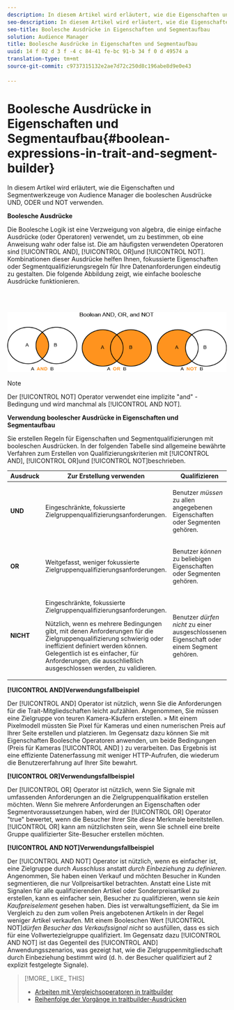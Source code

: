 ```yaml
---
description: In diesem Artikel wird erläutert, wie die Eigenschaften und Segmentwerkzeuge von Audience Manager die booleschen Ausdrücke UND, ODER und NOT verwenden.
seo-description: In diesem Artikel wird erläutert, wie die Eigenschaften und Segmentwerkzeuge von Audience Manager die booleschen Ausdrücke UND, ODER und NOT verwenden.
seo-title: Boolesche Ausdrücke in Eigenschaften und Segmentaufbau
solution: Audience Manager
title: Boolesche Ausdrücke in Eigenschaften und Segmentaufbau
uuid: 14 f 02 d 3 f -4 c 84-41 fe-bc 91-b 34 f 0 d 49574 a
translation-type: tm+mt
source-git-commit: c9737315132e2ae7d72c250d8c196abe8d9e0e43

---
```



# Boolesche Ausdrücke in Eigenschaften und Segmentaufbau{#boolean-expressions-in-trait-and-segment-builder}

In diesem Artikel wird erläutert, wie die Eigenschaften und Segmentwerkzeuge von Audience Manager die booleschen Ausdrücke UND, ODER und NOT verwenden.

<!-- 

c_tb_boolean.xml

 -->

**Boolesche Ausdrücke**

Die Boolesche Logik ist eine Verzweigung von algebra, die einige einfache Ausdrücke (oder Operatoren) verwendet, um zu bestimmen, ob eine Anweisung wahr oder false ist. Die am häufigsten verwendeten Operatoren sind [!UICONTROL AND], [!UICONTROL OR]und [!UICONTROL NOT]. Kombinationen dieser Ausdrücke helfen Ihnen, fokussierte Eigenschaften oder Segmentqualifizierungsregeln für Ihre Datenanforderungen eindeutig zu gestalten. Die folgende Abbildung zeigt, wie einfache boolesche Ausdrücke funktionieren.

<br> 

![](assets/BooleanOverview_small.png)

>[!NOTE]
>
>Der [!UICONTROL NOT] Operator verwendet eine implizite &quot;and&quot; -Bedingung und wird manchmal als [!UICONTROL AND NOT].

**Verwendung boolescher Ausdrücke in Eigenschaften und Segmentaufbau**

Sie erstellen Regeln für Eigenschaften und Segmentqualifizierungen mit booleschen Ausdrücken. In der folgenden Tabelle sind allgemeine bewährte Verfahren zum Erstellen von Qualifizierungskriterien mit [!UICONTROL AND], [!UICONTROL OR]und [!UICONTROL NOT]beschrieben.

<table id="table_C762872C98F54C4A86A2F1C840A86657"> 
 <thead> 
  <tr> 
   <th colname="col1" class="entry"> Ausdruck  </th> 
   <th colname="col2" class="entry"> Zur Erstellung verwenden </th> 
   <th colname="col3" class="entry"> Qualifizieren </th> 
  </tr>
 </thead>
 <tbody> 
  <tr> 
   <td colname="col1"> <p><b><span class="wintitle"> UND</span></b> </p> </td> 
   <td colname="col2"> <p>Eingeschränkte, fokussierte Zielgruppenqualifizierungsanforderungen. </p> </td> 
   <td colname="col3"> <p>Benutzer <i>müssen</i> zu allen angegebenen Eigenschaften oder Segmenten gehören. </p> </td> 
  </tr> 
  <tr> 
   <td colname="col1"> <p><b><span class="wintitle"> OR</span></b> </p> </td> 
   <td colname="col2"> <p>Weitgefasst, weniger fokussierte Zielgruppenqualifizierungsanforderungen. </p> </td> 
   <td colname="col3"> <p>Benutzer <i>können</i> zu beliebigen Eigenschaften oder Segmenten gehören. </p> </td> 
  </tr> 
  <tr> 
   <td colname="col1"> <p><b><span class="wintitle"> NICHT</span></b> </p> </td> 
   <td colname="col2"> <p>Eingeschränkte, fokussierte Zielgruppenqualifizierungsanforderungen. </p> <p>Nützlich, wenn es mehrere Bedingungen gibt, mit denen Anforderungen für die Zielgruppenqualifizierung schwierig oder ineffizient definiert werden können. Gelegentlich ist es einfacher, für Anforderungen, die ausschließlich ausgeschlossen werden, zu validieren. </p> </td> 
   <td colname="col3"> <p>Benutzer <i>dürfen nicht</i> zu einer ausgeschlossenen Eigenschaft oder einem Segment gehören. </p> </td> 
  </tr> 
 </tbody> 
</table>

**[!UICONTROL AND]Verwendungsfallbeispiel**

Der [!UICONTROL AND] Operator ist nützlich, wenn Sie die Anforderungen für die Trait-Mitgliedschaften leicht aufzählen. Angenommen, Sie müssen eine Zielgruppe von teuren Kamera-Käufern erstellen. » Mit einem Pixelmodell müssten Sie Pixel für Kameras und einen numerischen Preis auf Ihrer Seite erstellen und platzieren. Im Gegensatz dazu können Sie mit Eigenschaften Boolesche Operatoren anwenden, um beide Bedingungen (Preis für Kameras [!UICONTROL AND] ) zu verarbeiten. Das Ergebnis ist eine effiziente Datenerfassung mit weniger HTTP-Aufrufen, die wiederum die Benutzererfahrung auf Ihrer Site bewahrt.

**[!UICONTROL OR]Verwendungsfallbeispiel**

Der [!UICONTROL OR] Operator ist nützlich, wenn Sie Signale mit umfassenden Anforderungen an die Zielgruppenqualifikation erstellen möchten. Wenn Sie mehrere Anforderungen an Eigenschaften oder Segmentvoraussetzungen haben, wird der [!UICONTROL OR] Operator &quot;true&quot; bewertet, wenn die Besucher Ihrer Site *diese* Merkmale bereitstellen. [!UICONTROL OR] kann am nützlichsten sein, wenn Sie schnell eine breite Gruppe qualifizierter Site-Besucher erstellen möchten.

**[!UICONTROL AND NOT]Verwendungsfallbeispiel**

Der [!UICONTROL AND NOT] Operator ist nützlich, wenn es einfacher ist, eine Zielgruppe durch *Ausschluss* anstatt *durch Einbeziehung zu definieren*. Angenommen, Sie haben einen Verkauf und möchten Besucher in Kunden segmentieren, die nur Vollpreisartikel betrachten. Anstatt eine Liste mit Signalen für alle qualifizierenden Artikel oder Sonderpreisartikel zu erstellen, kann es einfacher sein, Besucher zu qualifizieren, wenn sie *kein Kaufpreiselement* gesehen haben. Dies ist verwaltungseffizient, da Sie im Vergleich zu den zum vollen Preis angebotenen Artikeln in der Regel weniger Artikel verkaufen. Mit einem Booleschen Wert [!UICONTROL NOT]*dürfen Besucher das Verkaufssignal nicht* so ausfüllen, dass es sich für eine Vollwertezielgruppe qualifiziert. Im Gegensatz dazu [!UICONTROL AND NOT] ist das Gegenteil des [!UICONTROL AND] Anwendungsszenarios, was gezeigt hat, wie die Zielgruppenmitgliedschaft durch Einbeziehung bestimmt wird (d. h. der Besucher qualifiziert auf 2 explizit festgelegte Signale).

>[!MORE_ LIKE_ THIS]
>
>* [Arbeiten mit Vergleichsoperatoren in traitbuilder](../features/traits/trait-comparison-operators.md)
>* [Reihenfolge der Vorgänge in traitbuilder-Ausdrücken](../features/traits/trait-operator-precedence.md)

